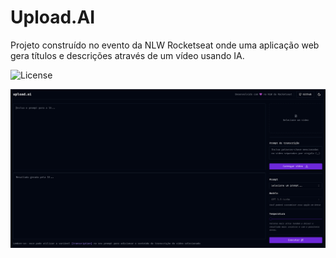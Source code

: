 # Upload.AI
Projeto construído no evento da NLW Rocketseat onde uma aplicação web gera títulos e descrições através de um vídeo usando IA.

![License](https://img.shields.io/github/license/joaovic-tech/upload-ai-nlw)
<!-- ![GitHub deployments](https://img.shields.io/github/deployments/joaovic-tech/nlw-upload-ai/production) -->

![banner-font](./template/template.webp)

